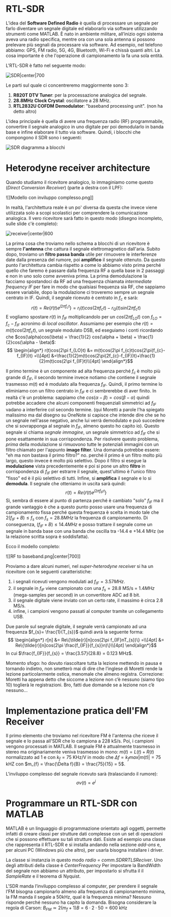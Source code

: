 # RTL-SDR

L’idea del **Software Defined Radio** è quella di processare un segnale per farlo diventare un segnale digitale ed elaborarlo via software utilizzando strumenti come MATLAB. 
È nato in ambiente militare, all’inizio ogni sistema aveva una radio specifica, mentre ora con una sola antenna si possono prelevare più segnali da processare via software.
Ad esempio, nel telefono abbiamo: GPS, FM radio, 5G, 4G, Bluetooth, Wi-Fi e chissà quanti altri.
La cosa importante è che l'operazione di campionamento la fa una sola entità.

L'RTL-SDR è fatto nel seguente modo: 

![SDR|center|700](https://d3i71xaburhd42.cloudfront.net/69780c5100d9ac6ed2afcb33399fe40fb749fe57/2-Figure4-1.png)

Le parti sul quale ci concentreremo maggiormente sono 3: 
1. **R820T DTV Tuner**: per la processazione analogica del segnale.
2. **28.8MHz Clock Crystal**: oscillatore a 28 MHz.
3. **RTL2832U COFDM Demodulator**: "baseband processing unit". (non ha detto altro) 

L'idea principale è quella di avere una frequenza radio (RF) programmabile, convertire il segnale analogico in uno digitale per poi demodularlo in banda base e infine elaborare il tutto via software. 
Quindi, i blocchi che compongono il SDR sono i seguenti: 

![SDR diagramma a blocchi](https://www.researchgate.net/profile/Stephen-Ugwuanyi/publication/328164022/figure/fig1/AS:701214731796481@1544194028671/Simple-SDR-Architecture.ppm)

# Heterodyne receiver architecture 

Quando studiamo il ricevitore analogico, lo immaginiamo come questo (*Direct Conversion Receiver*) (parte a destra con il LPF):

![[Modello con inviluppo complesso.png]]

In realtà, l'architettura reale è un po' diversa da questa che invece viene utilizzata solo a scopi scolastici per comprendere la comunicazione analogica. Il vero ricevitore sarà fatto in questo modo (disegno incompleto, sulle slide c'è completo): 

![receiver|center|600](https://rahsoft.com/wp-content/uploads/2021/08/Screenshot-2021-08-17-at-16.45.09-600x318.png)

La prima cosa che troviamo nello schema a blocchi di un ricevitore è sempre **l'antenna** che cattura il segnale elettromagnetico dall'aria. 
Subito dopo, troviamo un **filtro passa banda** utile per rimuovere le interferenze date dalla presenza del rumore, poi **amplifico** il segnale ottenuto. 
Da questo punto l'architettura cambia rispetto a come lo abbiamo visto prima perché quello che faremo è passare dalla frequenza RF a quella base in 2 passaggi e non in uno solo come avveniva prima. 
La prima demodulazione la facciamo spostandoci da RF ad una frequenza chiamata *intermediate frequency IF* per fare in modo che qualsiasi frequenza sia RF, che sappiamo essere variabile, dopo la modulazione ci troveremo sempre un segnale centrato in IF. 
Quindi, il segnale ricevuto è centrato in $f_c$ e sarà: 
$$r(t) = Re\{\tilde{r}(t)e^{j2\pi f_{c}t}\} = r_{I}(t)cos(2\pi f_{c}t) - r_{Q}(t)sin(2\pi f_{c}t)$$
E vogliamo spostare $r(t)$ in $f_{IF}$ moltiplicandolo per un $cos(2\pi f_{LO}t)$ con $f_{LO}= f_{c}- f_{IF}$ acronimo di *local oscillator*.
Assumiamo per esempio che $r(t) = m(t)cos(2\pi f_{c}t)$, un segnale modulato DSB, ed eseguiamo i conti ricordando che $cos(\alpha)cos(\beta) = \frac{1}{2} cos(\alpha + \beta) + \frac{1}{2}cos(\alpha - \beta)$:
$$
\begin{align*}
r(t)cos(2\pi f_{LO}t) &= m(t)cos(2\pi f_{c}t)cos(2\pi(f_{c}-f_{IF})t) =\\[4pt]
&=\frac{1}{2}m(t)cos(2\pi(2f_{c}-f_{IF})t)+\frac{1}{2}m(t)cos(2\pi f_{IF}t)\\[4pt]
\end{align*}$$

Il primo termine è un componente ad alta frequenza perché $f_c$ è molto più grande di $f_{IF}$, il secondo termine invece notiamo che contiene il segnale trasmesso $m(t)$ ed è modulato alla frequenza $f_{IF}$. Quindi, il primo termine lo eliminiamo con un filtro centrato in $f_{IF}$ e ci sembrerebbe di aver finito. 
In realtà c'è un problema: sappiamo che $cos(\alpha - \beta) = cos(\beta - \alpha)$ quindi potrebbe accadere che alcuni componenti frequenziali simmetrici ad $f_{IF}$ vadano a interferire col secondo termine. (qui Moretti a parole l'ha spiegato malissimo ma dal disegno su OneNote si capisce che intende dire che se ho un segnale nell'asse negativo, anche lui verrà demodulato e può succedere che si sovrapponga al segnale in $f_{IF}$, almeno questo ho capito io). Questo segnale si chiama *segnale immagine*, un segnale simmetrico ad $f_{IF}$ che si pone esattamente in sua corrispondenza. 
Per risolvere questo problema, *prima* della modulazione si rimuovono tutte le potenziali immagini con un filtro chiamato per l'appunto **image filter**. 
Una domanda potrebbe essere: "eh ma non bastava il primo filtro?" no. perché il primo è un filtro molto più largo, questo invece è molto più selettivo. 
Dopo il filtro si esegue la **modulazione** vista precedentemente e poi si pone un altro **filtro** in corrispondenza di $f_{IF}$ per estrarre il segnale, quest'ultimo è l'unico filtro "fisso" ed è il più selettivo di tutti. 
Infine, si **amplifica** il segnale e lo si **demodula**. 
Il segnale che otteniamo in uscita sarà quindi: 
$$r(t) = Re\{\tilde{r}(t) e^{j2\pi f_{IF}t}\}$$
Sì, sembra di essere al punto di partenza perché è cambiato "solo" $f_{IF}$ ma il grande vantaggio è che a questo punto posso usare una frequenza di campionamento fissa perché questa frequenza è scelta in modo tale che $2(f_{IF} + B) \le f_s$ con $f_{s} = 28.8 MHz$ la frequenza di campionamento. 
Di conseguenza, $(f_{IF}+ B) \le 14.4 MHz$ e posso trattare il segnale come un segnale in banda base con una banda che oscilla tra -14.4 e +14.4 MHz (se la relazione scritta sopra è soddisfatta). 

Ecco il modello completo:

![[RF to baseband.png|center|700]]

Proviamo a dare alcuni numeri, nel *super-heterodyne receiver* si ha un ricevitore con le seguenti caratteristiche:
1. i segnali ricevuti vengono modulati ad $f_{IF}= 3.57MHz$.
2. il segnale in $f_{IF}$ viene campionato con una $f_{s}= 28.8$ MS/s = $1.4MHz$ (mega-samples per second) in un convertitore ADC ad 8 bit. 
3. il segnale digitale viene inviato con un certo rate, il massimo è circa $2.8$ MS/s.
4. infine, i campioni vengono passati al computer tramite un collegamento USB.

Due parole sul segnale digitale, il segnale verrà campionato ad una frequenza $f_{s}= \frac{1}{T_{s}}$ quindi avrà la seguente forma:
$$
\begin{align*}
r[n] &= Re\{\tilde{r}[n]cos(2\pi f_{IF}nT_{s})\} =\\[4pt]
&= Re\{\tilde{r}[n]cos(2\pi \frac{f_{IF}}{f_{s}}n)\}\\[4pt]
\end{align*}$$
In cui $\frac{f_{IF}}{f_{s}} = \frac{3.57}{28.8} = 0.123 MHz$.

Momento sfogo: ho dovuto riascoltare tutta la lezione mettendo in pausa e tornando indietro, non smetterò mai di dire che l’inglese di Moretti rende la lezione particolarmente ostica, menomale che almeno registra. 
Correzione: Moretti ha appena detto che siccome a lezione non c’è nessuno (siamo tipo 10) toglierà le registrazioni. Bro, fatti due domande se a lezione non c’è nessuno…

# Implementazione pratica dell'FM Receiver

Il primo elemento che troviamo nel ricevitore FM è l'antenna che riceve il segnale e lo passa all'SDR che lo campiona a 228 kS/s. 
Poi, i campioni vengono processati in MATLAB.
Il segnale FM è attualmente trasmesso in stereo ma originariamente veniva trasmesso in mono: $m(t) = L(t) + R(t)$ normalizzato ad 1 e con $k_{f} = 75$ KHz/V in modo che $\Delta f = k_{f}max|m(t)| = 75$ kHZ con $m_{f} = \frac{\Delta f}{B} = \frac{75}{15} = 5$.

L'inviluppo complesso del segnale ricevuto sarà (tralasciando il rumore): 
$$\sigma{v}(t) = e^{j}$$
# Programmare un RTL-SDR con MATLAB

MATLAB è un linguaggio di programmazione orientato agli oggetti, permette infatti di creare classi per strutture dati complesse con un set di operazioni che si possono effettuare su tali strutture dati. 
Esiste ad esempio una classe che rappresenta il RTL-SDR e si installa andando nella sezione *add-ons* e, per alcuni PC (Windows più che altro), per usarla bisogna installare i driver. 

La classe si instanzia in questo modo *radio = comm.SDRRTLSReciver*.
Uno degli attributi della classe è *CenterFrequency*
Per impostare la BandWidth del segnale non abbiamo un attributo, per impostarlo si sfrutta il  il *SampleRate* e il teorema di Nyquist. 

L'SDR manda l’inviluppo complesso al computer, per prendere il segnale l’FM bisogna campionarlo almeno alla frequenza di campionamento minima, la FM manda il segale a 50kHz, qual è la frequenza minima? Nessuno risponde perché nessuno ha capito la domanda. Bisogna considerare la regola di Carson:
$B_{FM} \simeq 2(m_{f} + 1)B= 6 \cdot 2 \cdot 50 = 600$ kHz